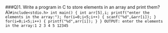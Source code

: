 ###Q)1. Write a program in C to store elements in an array and print them?
A)```#include<stdio.h>
int main()
{
int arr[5],i;
printf("enter the elements in the array:");
for(i=0;i<5;i++)
{
    scanf("%d",&arr[i]);
}
for(i=0;i<5;i++)
{
    printf("%d",arr[i]);
}
}
OUTPUT:
enter the elements in the array:1 2 3 4 5
12345```
